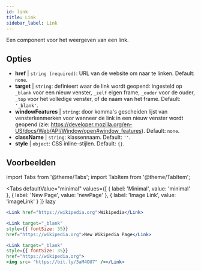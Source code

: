 ```yaml
---
id: link
title: Link
sidebar_label: Link
---
```


Een component voor het weergeven van een link.

## Opties

* __href__ | `string (required)`: URL van de website om naar te linken. Default: `none`.
* __target__ | `string`: definieert waar de link wordt geopend: ingesteld op `_blank` voor een nieuw venster, `_zelf` eigen frame, `_ouder` voor de ouder, `_top` voor het volledige venster, of de naam van het frame. Default: `'_blank'`.
* __windowFeatures__ | `string`: door komma's gescheiden lijst van vensterkenmerken voor wanneer de link in een nieuw venster wordt geopend (zie: https://developer.mozilla.org/en-US/docs/Web/API/Window/open#window_features). Default: `none`.
* __className__ | `string`: klassennaam. Default: `''`.
* __style__ | `object`: CSS inline-stijlen. Default: `{}`.


## Voorbeelden

import Tabs from '@theme/Tabs';
import TabItem from '@theme/TabItem';

<Tabs
    defaultValue="minimal"
    values={[
        { label: 'Minimal', value: 'minimal' },
        { label: 'New Page', value: 'newPage' },
        { label: 'Image Link', value: 'imageLink' }
    ]}
    lazy
>
<TabItem value="minimal">

```jsx live
<Link href="https://wikipedia.org">Wikipedia</Link>
```

</TabItem>

<TabItem value="newPage">

```jsx live
<Link target="_blank" 
style={{ fontSize: 35}}
href="https://wikipedia.org">New Wikipedia Page</Link>
```
</TabItem>

<TabItem value="imageLink">

```jsx live
<Link target="_blank" 
style={{ fontSize: 35}}
href="https://wikipedia.org">
<img src= "https://bit.ly/3aM4OU7" /></Link>
```

</TabItem>

</Tabs>
